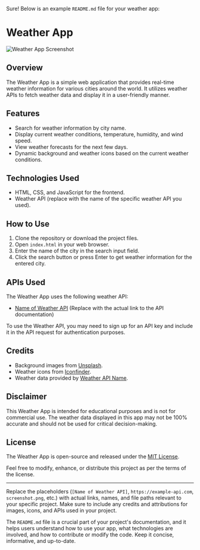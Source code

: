 Sure! Below is an example `README.md` file for your weather app:

# Weather App

![Weather App Screenshot](screenshot.png)

## Overview

The Weather App is a simple web application that provides real-time weather information for various cities around the world. It utilizes weather APIs to fetch weather data and display it in a user-friendly manner.

## Features

- Search for weather information by city name.
- Display current weather conditions, temperature, humidity, and wind speed.
- View weather forecasts for the next few days.
- Dynamic background and weather icons based on the current weather conditions.

## Technologies Used

- HTML, CSS, and JavaScript for the frontend.
- Weather API (replace with the name of the specific weather API you used).

## How to Use

1. Clone the repository or download the project files.
2. Open `index.html` in your web browser.
3. Enter the name of the city in the search input field.
4. Click the search button or press Enter to get weather information for the entered city.

## APIs Used

The Weather App uses the following weather API:

- [Name of Weather API](https://example-api.com) (Replace with the actual link to the API documentation)

To use the Weather API, you may need to sign up for an API key and include it in the API request for authentication purposes.

## Credits

- Background images from [Unsplash](https://unsplash.com).
- Weather icons from [Iconfinder](https://www.iconfinder.com).
- Weather data provided by [Weather API Name](https://example-api.com).

## Disclaimer

This Weather App is intended for educational purposes and is not for commercial use. The weather data displayed in this app may not be 100% accurate and should not be used for critical decision-making.

## License

The Weather App is open-source and released under the [MIT License](LICENSE).

Feel free to modify, enhance, or distribute this project as per the terms of the license.

---

Replace the placeholders (`[Name of Weather API]`, `https://example-api.com`, `screenshot.png`, etc.) with actual links, names, and file paths relevant to your specific project. Make sure to include any credits and attributions for images, icons, and APIs used in your project.

The `README.md` file is a crucial part of your project's documentation, and it helps users understand how to use your app, what technologies are involved, and how to contribute or modify the code. Keep it concise, informative, and up-to-date.
